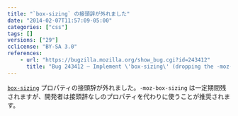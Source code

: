 ```yaml
---
title: "`box-sizing` の接頭辞が外れました"
date: "2014-02-07T11:57:09-05:00"
categories: ["css"]
tags: []
versions: ["29"]
cclicense: "BY-SA 3.0"
references:
    - url: "https://bugzilla.mozilla.org/show_bug.cgi?id=243412"
      title: "Bug 243412 – Implement \'box-sizing\' (dropping the -moz- prefix)"
---
```

[`box-sizing`](https://developer.mozilla.org/docs/Web/CSS/box-sizing) プロパティの接頭辞が外れました。`-moz-box-sizing` は一定期間残されますが、開発者は接頭辞なしのプロパティを代わりに使うことが推奨されます。
